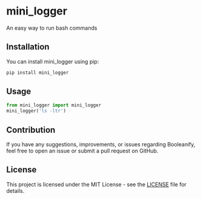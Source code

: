 # mini_logger

An easy way to run bash commands

## Installation

You can install mini_logger using pip:

```bash
pip install mini_logger
```

## Usage

```python
from mini_logger import mini_logger
mini_logger('ls -ltr')
```

## Contribution

If you have any suggestions, improvements, or issues regarding Booleanify, feel free to open an issue or submit a pull request on GitHub.

## License

This project is licensed under the MIT License - see the [LICENSE](LICENSE) file for details.
